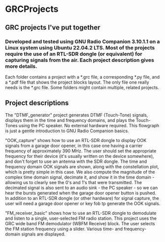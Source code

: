 # GRCProjects

## GRC projects I've put together
### Developed and tested using GNU Radio Companion 3.10.1.1 on a Linux system using Ubuntu 22.04.2 LTS.  Most of the projects require the use of an RTL-SDR dongle (or equivalent) for capturing signals from the air.  Each project description gives more details. 

Each folder contains a project with a *.grc file, a corresponding *.py file, and a *.pdf file that shows the project blocks layout. The only file one really needs is the *.grc file. Some folders might contain multiple, related projects.  


## Project descriptions
The "DTMF_generator" project generates DTMF (Touch-Tone) signals, displays them in the time and frequency domains, and plays the Touch-Tones using the PC speaker. No external hardware required. This flowgraph is just a gentle introduction to GNU Radio Companion basics.

"OOK_capture" shows how to use an RTL-SDR dongle to display OOK signals from a garage door opener, in this case one having a carrier frequency of approximately 390 MHz. The user should set the appropriate frequency for their device (it's usually written on the device somewhere), and don't forget to use an antenna with the SDR dongle. The time and frequency domain OOK signals are shown, along with the constellation plot, which is pretty simple in this case. We also compute the magnitude of the complex time domain signal, decimate it, and show it in the time domain - allowing us to clearly see the 0's and 1's that were transmitted. The decimated signal is also sent to an audio sink - the PC speaker - so we can hear the bursts generated when the garage door opener button is pushed.  In addition to an RTL-SDR dongle (or other hardware) for signal capture, the user will need a garage door opener or key fob tp generate the OOK signals.  

"FM_receiver_basic" shows how to use an RTL-SDR dongle to demodulate and listen to a single, user-selected FM radio station.  This project uses the GRC wide band FM demodulator (WBFM Receive) block.  The user selects the FM station frequency using a slider.  Various time- and frequency-domain signals are displayed. 
